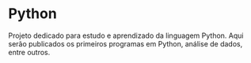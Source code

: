 # Python
Projeto dedicado para estudo e aprendizado da linguagem Python. Aqui serão publicados os primeiros programas em Python, análise de dados, entre outros.
